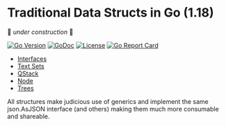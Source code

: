 # Traditional Data Structs in Go (1.18)

🚧 *under construction* 🚧

[![Go
Version](https://img.shields.io/github/go-mod/go-version/rwxrob/structs)](https://tip.golang.org/doc/go1.18)
[![GoDoc](https://godoc.org/github.com/rwxrob/structs?status.svg)](https://godoc.org/github.com/rwxrob/structs)
[![License](https://img.shields.io/badge/license-Apache2-brightgreen.svg)](LICENSE)
[![Go Report
Card](https://goreportcard.com/badge/github.com/rwxrob/structs)](https://goreportcard.com/report/github.com/rwxrob/structs)

* [Interfaces](interfaces.go)
* [Text Sets](set/text/set)
* [QStack](qstack_test.go)
* [Node](node_test.go)
* [Trees](tree)

All structures make judicious use of generics and implement the same
json.AsJSON interface (and others) making them much more consumable and
shareable.
